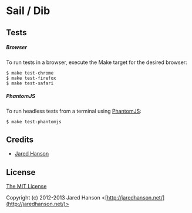 # Sail / Dib

## Tests

##### Browser

To run tests in a browser, execute the Make target for the desired browser:

    $ make test-chrome
    $ make test-firefox
    $ make test-safari

##### PhantomJS

To run headless tests from a terminal using [PhantomJS](http://phantomjs.org/):

    $ make test-phantomjs

## Credits

  - [Jared Hanson](http://github.com/jaredhanson)

## License

[The MIT License](http://opensource.org/licenses/MIT)

Copyright (c) 2012-2013 Jared Hanson <[http://jaredhanson.net/](http://jaredhanson.net/)>
